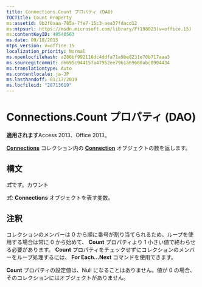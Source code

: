 ```yaml
---
title: Connections.Count プロパティ (DAO)
TOCTitle: Count Property
ms:assetid: 9b2f0aaa-785a-7fe7-15c3-aea37fdacd12
ms:mtpsurl: https://msdn.microsoft.com/library/Ff198023(v=office.15)
ms:contentKeyID: 48546563
ms.date: 09/18/2015
mtps_version: v=office.15
localization_priority: Normal
ms.openlocfilehash: a286bf992116dc4ddfa71a9be8231e70b717aaa3
ms.sourcegitcommit: d6695c94415fa47952ee7961a69660abc0904434
ms.translationtype: Auto
ms.contentlocale: ja-JP
ms.lasthandoff: 01/17/2019
ms.locfileid: "28713619"
---
```

# <a name="connectionscount-property-dao"></a>Connections.Count プロパティ (DAO)


**適用されます**Access 2013、Office 2013。

**[Connections](connection-object-dao.md)** コレクション内の **[Connection](connections-collection-dao.md)** オブジェクトの数を返します。

## <a name="syntax"></a>構文

*式*です。カウント

*式*: **Connections** オブジェクトを表す変数。

## <a name="remarks"></a>注釈

コレクションのメンバーは 0 から順に番号が割り当てられるため、ループを使用する場合は常に 0 から始めて、 **Count** プロパティより 1 小さい値で終わらせる必要があります。 **Count** プロパティをチェックせずにコレクションのメンバーをループ処理するには、 **For Each...Next** コマンドを使用できます。

**Count** プロパティの設定値は、Null になることはありません。値が 0 の場合、そのコレクションにはオブジェクトがありません。


